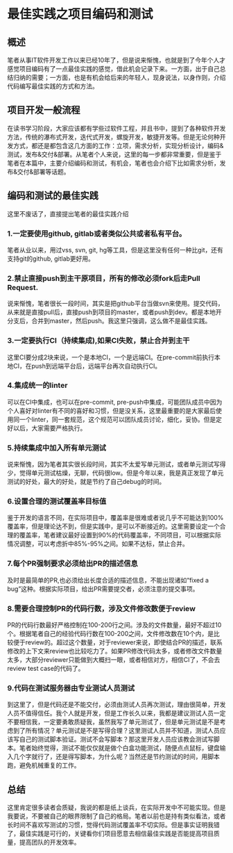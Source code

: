 # 最佳实践之项目编码和测试

## 概述
 笔者从事IT软件开发工作以来已经10年了，但是说来惭愧，也就是到了今年个人才感觉项目编码有了一点最佳实践的感觉，借此机会记录下来。一方面，出于自己总结归纳的需要；一方面，也是有机会给后来的年轻人，现身说法，以身作则，介绍代码编写最佳实践的方式和方法。
## 项目开发一般流程
 在读书学习阶段，大家应该都有学些过软件工程，并且书中，提到了各种软件开发方法，传统的瀑布式开发，迭代式开发，螺旋开发，敏捷开发等。但是无论何种开发方式，都还是都包含这几方面的工作：立项，需求分析，实现分析设计，编码&测试，发布&交付&部署。从笔者个人来说，这里的每一步都非常重要，但是鉴于笔者在本篇中，主要介绍编码和测试，有机会，笔者也会介绍下比如需求分析，发布&交付&部署等话题。
## 编码和测试的最佳实践
 这里不废话了，直接提出笔者的最佳实践介绍
### 1.一定要使用github, gitlab或者类似公共或者私有平台。
 笔者从业以来，用过vss, svn, git, hg等工具，但是这里没有任何一种比git，还有支持git的github, gitlab更好用。
### 2.禁止直接push到主干原项目，所有的修改必须fork后走Pull Request.
 说来惭愧，笔者很长一段时间，其实是把github平台当做svn来使用。提交代码，从来就是直接pull后，直接push到项目的master，或者push到dev。都是本地开分支后，合并到master，然后push。我这里只强调，这么做不是最佳实践。
### 3.一定要执行CI（持续集成),如果CI失败，禁止合并到主干
 这里CI要分成2块来说，一个是本地CI，一个是远端CI。在pre-commit前执行本地CI，在push到远端平台后，远端平台再次自动执行CI。
### 4.集成统一的linter
 可以在CI中集成，也可以在pre-commit, pre-push中集成，可能团队成员中因为个人喜好对linter有不同的喜好和习惯，但是没关系，这里最重要的是大家最后使用同一个linter，同一套规范，这个规范可以团队成员讨论，细化，妥协。但是定好以后，大家需要严格执行。
### 5.持续集成中加入所有单元测试
 说来惭愧，因为笔者其实很长段时间，其实不太爱写单元测试，或者单元测试写得少，觉得单元测试枯燥，无聊，代码很low。但是今年以来，我是真正发现了单元测试的好处，最大的好处，就是节约了自己debug的时间。
### 6.设置合理的测试覆盖率目标值
 鉴于开发的语言不同，在实际项目中，覆盖率是很难或者说几乎不可能达到100%覆盖率，但是理论达不到，但是实践中，是可以不断接近的。这里需要设定一个合理的覆盖率，笔者建议最好设置到90%的代码覆盖率，不同项目，可以根据实际情况调整，可以考虑折中85%-95%之间。如果不达标，禁止合并。
### 7.每个PR强制要求必须给出PR的描述信息
 及时是最简单的PR,也必须给出长度合适的描述信息，不能出现诸如“fixed a bug”这种。根据实际项目，给出PR需要提交者，必须注意的提交事项。
### 8.需要合理控制PR的代码行数，涉及文件修改数便于review
 PR的代码行数最好严格控制在100-200行之间。涉及的文件数量，最好不超过10个。根据笔者自己的经验代码行数在100-200之间，文件修改数在10个内，是比较便于review的。超过这个数量，对于reviewer来说，即使结合PR的描述，联系修改的上下文来review也比较吃力了。如果PR修改代码太多，或者修改文件数量太多，大部分reviewer只能做到大概扫一眼，或者相信对方，相信CI了，不会去review test case的代码了。
### 9.代码在测试服务器由专业测试人员测试
 到这里了，但是代码还是不能交付，必须由测试人员再次测试，理由很简单，开发人员不值得信任。我个人就是开发，但是工作长久以来，我都是建议测试人员一定不要相信我，一定要勇敢质疑我，虽然我写了单元测试了，但是单元测试是不是考虑到了所有情况？单元测试是不是写得合理？这里测试人员并不知道，测试人员应该写自己的测试脚本验证。测试不会写脚本？那这里开发人员应该教会测试写脚本。笔者始终觉得，测试不能仅仅就是做个白盒功能测试，随便点点鼠标，键盘输入几个字就行了，还是得写脚本，为什么呢？当然还是节约测试的时间，用脚本跑，避免机械重复的工作。
## 总结
 这里肯定很多读者会质疑，我说的都是纸上谈兵，在实际开发中不可能实现。但是我要说，不要被自己的眼界限制了自己的格局。笔者以前也是持有类似看法，或者长时间不喜欢写测试的习惯，觉得代码测试覆盖率不切实际。但是事实证明我错了，最佳实践是可行的，关键看你们项目愿意去相信最佳实践是否能提高项目质量，提高团队的开发效率。